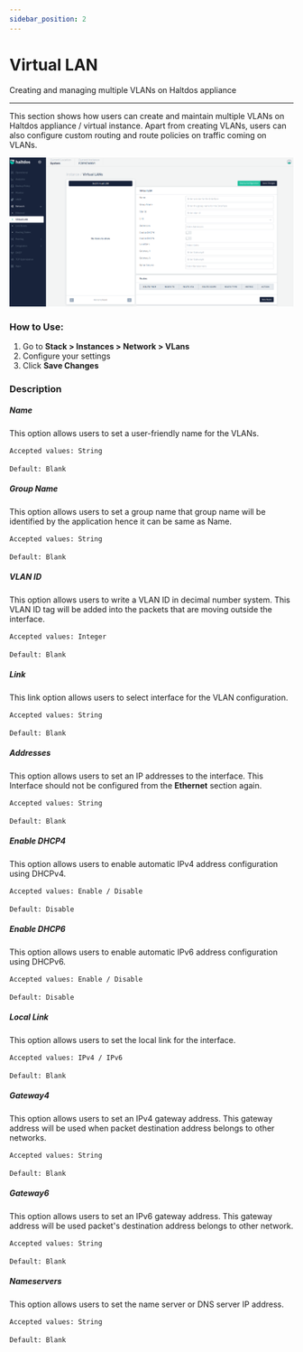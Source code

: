 ```yaml
---
sidebar_position: 2
---
```


# Virtual LAN

Creating and managing multiple VLANs on Haltdos appliance

---

This section shows how users can create and maintain multiple VLANs on Haltdos appliance / virtual instance. Apart from creating VLANs, users can also configure custom routing and route policies on traffic coming on VLANs.

![vlan](/img/platform/v7/docs/vlan.png)

### How to Use:

1. Go to **Stack > Instances > Network > VLans**
2. Configure your settings
3. Click **Save Changes**

### Description

##### **Name**
This option allows users to set a user-friendly name for the VLANs.

    Accepted values: String

    Default: Blank 

##### **Group Name**
This option allows users to set a group name that group name will be identified by the application hence it can be same as Name.

    Accepted values: String

    Default: Blank 

##### **VLAN ID**
This option allows users to write a VLAN ID in decimal number system. This VLAN ID tag will be added into the packets that are moving outside the interface.

    Accepted values: Integer

    Default: Blank 

##### **Link**
This link option allows users to select interface for the VLAN configuration.

    Accepted values: String

    Default: Blank 

##### **Addresses**
This option allows users to set an IP addresses to the interface. This Interface should not be configured from the **Ethernet** section again.

    Accepted values: String

    Default: Blank 

##### **Enable DHCP4**
This option allows users to enable automatic IPv4 address configuration using DHCPv4.

    Accepted values: Enable / Disable

    Default: Disable 

##### **Enable DHCP6**
This option allows users to enable automatic IPv6 address configuration using DHCPv6.

    Accepted values: Enable / Disable

    Default: Disable 

##### **Local Link**
This option allows users to set the local link for the interface.

    Accepted values: IPv4 / IPv6

    Default: Blank 

##### **Gateway4**
This option allows users to set an IPv4 gateway address. This gateway address will be used when packet destination address belongs to other networks.

    Accepted values: String

    Default: Blank 

##### **Gateway6**
This option allows users to set an IPv6 gateway address. This gateway address will be used packet's destination address belongs to other network.

    Accepted values: String

    Default: Blank 

##### **Nameservers**
This option allows users to set the name server or DNS server IP address.

    Accepted values: String

    Default: Blank 
